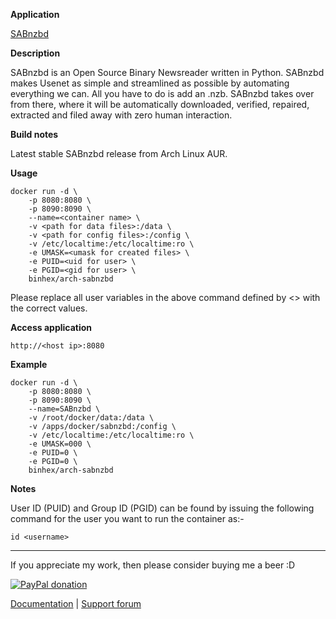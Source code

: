 **Application**

[SABnzbd](http://sabnzbd.org/)

**Description**

SABnzbd is an Open Source Binary Newsreader written in Python. SABnzbd makes Usenet as simple and streamlined as possible by automating everything we can. All you have to do is add an .nzb. SABnzbd takes over from there, where it will be automatically downloaded, verified, repaired, extracted and filed away with zero human interaction.

**Build notes**

Latest stable SABnzbd release from Arch Linux AUR.

**Usage**
```
docker run -d \
    -p 8080:8080 \
    -p 8090:8090 \
    --name=<container name> \
    -v <path for data files>:/data \
    -v <path for config files>:/config \
    -v /etc/localtime:/etc/localtime:ro \
    -e UMASK=<umask for created files> \
    -e PUID=<uid for user> \
    -e PGID=<gid for user> \
    binhex/arch-sabnzbd
```

Please replace all user variables in the above command defined by <> with the correct values.

**Access application**

`http://<host ip>:8080`

**Example**
```
docker run -d \
    -p 8080:8080 \
    -p 8090:8090 \
    --name=SABnzbd \
    -v /root/docker/data:/data \
    -v /apps/docker/sabnzbd:/config \
    -v /etc/localtime:/etc/localtime:ro \
    -e UMASK=000 \
    -e PUID=0 \
    -e PGID=0 \
    binhex/arch-sabnzbd
```

**Notes**

User ID (PUID) and Group ID (PGID) can be found by issuing the following command for the user you want to run the container as:-

```
id <username>
```
___
If you appreciate my work, then please consider buying me a beer  :D

[![PayPal donation](https://www.paypal.com/en_US/i/btn/btn_donate_SM.gif)](https://www.paypal.com/cgi-bin/webscr?cmd=_s-xclick&hosted_button_id=MM5E27UX6AUU4)

[Documentation](https://github.com/binhex/documentation) | [Support forum](http://forums.unraid.net/index.php?topic=45821.0)